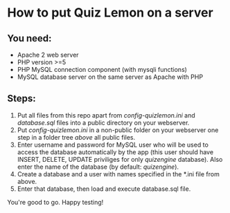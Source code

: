 # How to put Quiz Lemon on a server
## You need:
* Apache 2 web server
* PHP version >=5
* PHP MySQL connection component (with mysqli functions)
* MySQL database server on the same server as Apache with PHP

## Steps:
1. Put all files from this repo apart from *config-quizlemon.ini* and *database.sql* files into a public directory on your webserver.
1. Put *config-quizlemon.ini* in a non-public folder on your webserver one step in a folder tree *above* all public files.
1. Enter username and password for MySQL user who will be used to access the database automatically by the app (this user should have INSERT, DELETE, UPDATE priviliges for only *quizengine* database). Also enter the name of the database (by default: *quizengine*).
1. Create a database and a user with names specified in the *.ini file from above.
1. Enter that database, then load and execute database.sql file.

You're good to go. Happy testing!
